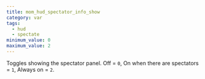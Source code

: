 ```yaml
---
title: mom_hud_spectator_info_show
category: var
tags:
  - hud
  - spectate
minimum_value: 0
maximum_value: 2
---
```


Toggles showing the spectator panel. Off = `0`, On when there are spectators = `1`, Always on = `2`.